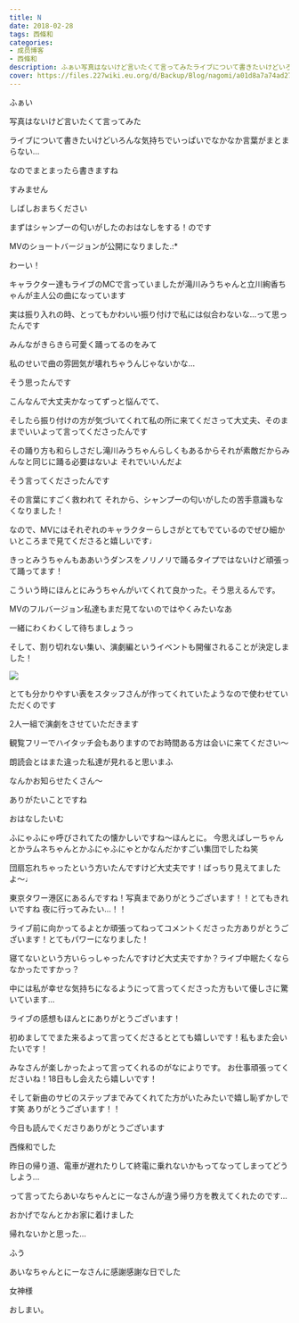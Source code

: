 ```yaml
---
title: N
date: 2018-02-28
tags: 西條和
categories: 
- 成员博客
- 西條和
description: ふぁい写真はないけど言いたくて言ってみたライブについて書きたいけどいろんな気持ちでいっぱいでなかなか言葉がまとまらない…なのでまとまったら...
cover: https://files.227wiki.eu.org/d/Backup/Blog/nagomi/a01d8a7a74ad273d42dcb20904f0a.jpg 
---
```









ふぁい







写真はないけど言いたくて言ってみた







ライブについて書きたいけどいろんな気持ちでいっぱいでなかなか言葉がまとまらない…






なのでまとまったら書きますね


すみません







しばしおまちください







まずはシャンプーの匂いがしたのおはなしをする！のです







MVのショートバージョンが公開になりました.:*




わーい！








キャラクター達もライブのMCで言っていましたが滝川みうちゃんと立川絢香ちゃんが主人公の曲になっています










実は振り入れの時、とってもかわいい振り付けで私には似合わないな…って思ったんです







みんながきらきら可愛く踊ってるのをみて




私のせいで曲の雰囲気が壊れちゃうんじゃないかな…


そう思ったんです









こんなんで大丈夫かなってずっと悩んでて、






そしたら振り付けの方が気づいてくれて私の所に来てくださって大丈夫、そのままでいいよって言ってくださったんです









その踊り方も和らしさだし滝川みうちゃんらしくもあるからそれが素敵だからみんなと同じに踊る必要はないよ
それでいいんだよ



そう言ってくださったんです






その言葉にすごく救われて
それから、シャンプーの匂いがしたの苦手意識もなくなりました！








なので、MVにはそれぞれのキャラクターらしさがとてもでているのでぜひ細かいところまで見てくださると嬉しいです♩







きっとみうちゃんもああいうダンスをノリノリで踊るタイプではないけど頑張って踊ってます！






こういう時にほんとにみうちゃんがいてくれて良かった。そう思えるんです。







MVのフルバージョン私達もまだ見てないのではやくみたいなあ






一緒にわくわくして待ちましょうっ










そして、割り切れない集い、演劇編というイベントも開催されることが決定しました！





![](https://files.227wiki.eu.org/d/Backup/Blog/nagomi/a01d8a7a74ad273d42dcb20904f0a.jpg)





とても分かりやすい表をスタッフさんが作ってくれていたようなので使わせていただくのです








2人一組で演劇をさせていただきます







観覧フリーでハイタッチ会もありますのでお時間ある方は会いに来てください〜





朗読会とはまた違った私達が見れると思いまふ








なんかお知らせたくさん〜








ありがたいことですね









おはなしたいむ







ふにゃふにゃ呼びされてたの懐かしいですね〜ほんとに。
今思えばしーちゃんとかラムネちゃんとかふにゃふにゃとかなんだかすごい集団でしたね笑







団扇忘れちゃったという方いたんですけど大丈夫です！ばっちり見えてましたよ〜♩



東京タワー港区にあるんですね！写真までありがとうございます！！とてもきれいですね
夜に行ってみたい…！！





ライブ前に向かってるよとか頑張ってねってコメントくださった方ありがとうございます！とてもパワーになりました！





寝てないという方いらっしゃったんですけど大丈夫ですか？ライブ中眠たくならなかったですかっ？




中には私が幸せな気持ちになるようにって言ってくださった方もいて優しさに驚いています…






ライブの感想もほんとにありがとうございます！




初めましてでまた来るよって言ってくださるととても嬉しいです！私もまた会いたいです！




みなさんが楽しかったよって言ってくれるのがなによりです。
お仕事頑張ってくださいね！18日もし会えたら嬉しいです！




そして新曲のサビのステップまでみてくれてた方がいたみたいで嬉し恥ずかしです笑
ありがとうございます！！











今日も読んでくださりありがとうございます






西條和でした







昨日の帰り道、電車が遅れたりして終電に乗れないかもってなってしまってどうしよう…





って言ってたらあいなちゃんとにーなさんが違う帰り方を教えてくれたのです…




おかげでなんとかお家に着けました





帰れないかと思った…




ふう




あいなちゃんとにーなさんに感謝感謝な日でした





女神様





おしまい。


